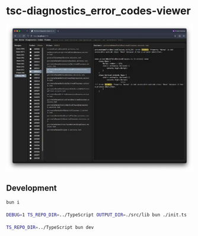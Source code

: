 # tsc-diagnostics_error_codes-viewer

![](./cover.webp)

## Development

```sh
bun i

DEBUG=1 TS_REPO_DIR=../TypeScript OUTPUT_DIR=./src/lib bun ./init.ts

TS_REPO_DIR=../TypeScript bun dev
```
